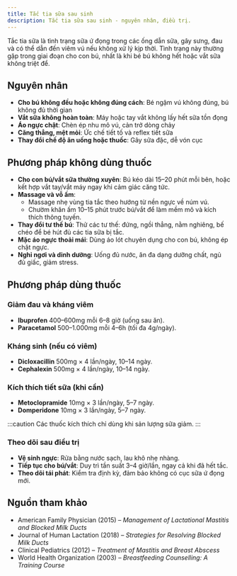 ```yaml
---
title: Tắc tia sữa sau sinh
description: Tắc tia sữa sau sinh - nguyên nhân, điều trị.
---
```


Tắc tia sữa là tình trạng sữa ứ đọng trong các ống dẫn sữa, gây sưng, đau và có thể dẫn đến viêm vú nếu không xử lý kịp thời. Tình trạng này thường gặp trong giai đoạn cho con bú, nhất là khi bé bú không hết hoặc vắt sữa không triệt để.

## Nguyên nhân

- **Cho bú không đều hoặc không đúng cách**: Bé ngậm vú không đúng, bú không đủ thời gian
- **Vắt sữa không hoàn toàn**: Máy hoặc tay vắt không lấy hết sữa tồn đọng
- **Áo ngực chật**: Chèn ép nhu mô vú, cản trở dòng chảy
- **Căng thẳng, mệt mỏi**: Ức chế tiết tố và reflex tiết sữa
- **Thay đổi chế độ ăn uống hoặc thuốc**: Gây sữa đặc, dễ vón cục

## Phương pháp không dùng thuốc

- **Cho con bú/vắt sữa thường xuyên**: Bú kéo dài 15–20 phút mỗi bên, hoặc kết hợp vắt tay/vắt máy ngay khi cảm giác căng tức.
- **Massage và vỗ ấm**:
  - Massage nhẹ vùng tia tắc theo hướng từ nền ngực về núm vú.
  - Chườm khăn ấm 10–15 phút trước bú/vắt để làm mềm mô và kích thích thông tuyến.
- **Thay đổi tư thế bú**: Thử các tư thế: đứng, ngồi thẳng, nằm nghiêng, bế chéo để bé hút đủ các tia sữa bị tắc.
- **Mặc áo ngực thoải mái**: Dùng áo lót chuyên dụng cho con bú, không ép chặt ngực.
- **Nghỉ ngơi và dinh dưỡng**: Uống đủ nước, ăn đa dạng dưỡng chất, ngủ đủ giấc, giảm stress.

## Phương pháp dùng thuốc

### Giảm đau và kháng viêm

- **Ibuprofen** 400–600mg mỗi 6–8 giờ (uống sau ăn).
- **Paracetamol** 500–1.000mg mỗi 4–6h (tối đa 4g/ngày).

### Kháng sinh (nếu có viêm)

- **Dicloxacillin** 500mg × 4 lần/ngày, 10–14 ngày.
- **Cephalexin** 500mg × 4 lần/ngày, 10–14 ngày.

### Kích thích tiết sữa (khi cần)

- **Metoclopramide** 10mg × 3 lần/ngày, 5–7 ngày.
- **Domperidone** 10mg × 3 lần/ngày, 5–7 ngày.

:::caution
Các thuốc kích thích chỉ dùng khi sản lượng sữa giảm.
:::

### Theo dõi sau điều trị

- **Vệ sinh ngực**: Rửa bằng nước sạch, lau khô nhẹ nhàng.
- **Tiếp tục cho bú/vắt**: Duy trì tần suất 3–4 giờ/lần, ngay cả khi đã hết tắc.
- **Theo dõi tái phát**: Kiểm tra định kỳ, đảm bảo không có cục sữa ứ đọng mới.

## Nguồn tham khảo

- American Family Physician (2015) – _Management of Lactational Mastitis and Blocked Milk Ducts_
- Journal of Human Lactation (2018) – _Strategies for Resolving Blocked Milk Ducts_
- Clinical Pediatrics (2012) – _Treatment of Mastitis and Breast Abscess_
- World Health Organization (2003) – _Breastfeeding Counselling: A Training Course_
